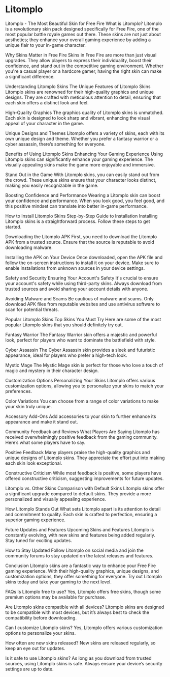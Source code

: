 # Litomplo
Litomplo - The Most Beautiful Skin for Free Fire
What is Litomplo?
Litomplo is a revolutionary skin pack designed specifically for Free Fire, one of the most popular battle royale games out there. These skins are not just about aesthetics; they enhance your overall gaming experience by adding a unique flair to your in-game character.

Why Skins Matter in Free Fire
Skins in Free Fire are more than just visual upgrades. They allow players to express their individuality, boost their confidence, and stand out in the competitive gaming environment. Whether you're a casual player or a hardcore gamer, having the right skin can make a significant difference.

Understanding Litomplo Skins
The Unique Features of Litomplo Skins
Litomplo skins are renowned for their high-quality graphics and unique designs. They are crafted with meticulous attention to detail, ensuring that each skin offers a distinct look and feel.

High-Quality Graphics
The graphics quality of Litomplo skins is unmatched. Each skin is designed to look sharp and vibrant, enhancing the visual appeal of your character in the game.

Unique Designs and Themes
Litomplo offers a variety of skins, each with its own unique design and theme. Whether you prefer a fantasy warrior or a cyber assassin, there’s something for everyone.

Benefits of Using Litomplo Skins
Enhancing Your Gaming Experience
Using Litomplo skins can significantly enhance your gaming experience. The visually appealing skins make the game more enjoyable and immersive.

Stand Out in the Game
With Litomplo skins, you can easily stand out from the crowd. These unique skins ensure that your character looks distinct, making you easily recognizable in the game.

Boosting Confidence and Performance
Wearing a Litomplo skin can boost your confidence and performance. When you look good, you feel good, and this positive mindset can translate into better in-game performance.

How to Install Litomplo Skins
Step-by-Step Guide to Installation
Installing Litomplo skins is a straightforward process. Follow these steps to get started.

Downloading the Litomplo APK
First, you need to download the Litomplo APK from a trusted source. Ensure that the source is reputable to avoid downloading malware.

Installing the APK on Your Device
Once downloaded, open the APK file and follow the on-screen instructions to install it on your device. Make sure to enable installations from unknown sources in your device settings.

Safety and Security
Ensuring Your Account's Safety
It's crucial to ensure your account's safety while using third-party skins. Always download from trusted sources and avoid sharing your account details with anyone.

Avoiding Malware and Scams
Be cautious of malware and scams. Only download APK files from reputable websites and use antivirus software to scan for potential threats.

Popular Litomplo Skins
Top Skins You Must Try
Here are some of the most popular Litomplo skins that you should definitely try out.

Fantasy Warrior
The Fantasy Warrior skin offers a majestic and powerful look, perfect for players who want to dominate the battlefield with style.

Cyber Assassin
The Cyber Assassin skin provides a sleek and futuristic appearance, ideal for players who prefer a high-tech look.

Mystic Mage
The Mystic Mage skin is perfect for those who love a touch of magic and mystery in their character design.

Customization Options
Personalizing Your Skins
Litomplo offers various customization options, allowing you to personalize your skins to match your preferences.

Color Variations
You can choose from a range of color variations to make your skin truly unique.

Accessory Add-Ons
Add accessories to your skin to further enhance its appearance and make it stand out.

Community Feedback and Reviews
What Players Are Saying
Litomplo has received overwhelmingly positive feedback from the gaming community. Here’s what some players have to say.

Positive Feedback
Many players praise the high-quality graphics and unique designs of Litomplo skins. They appreciate the effort put into making each skin look exceptional.

Constructive Criticism
While most feedback is positive, some players have offered constructive criticism, suggesting improvements for future updates.

Litomplo vs. Other Skins
Comparison with Default Skins
Litomplo skins offer a significant upgrade compared to default skins. They provide a more personalized and visually appealing experience.

How Litomplo Stands Out
What sets Litomplo apart is its attention to detail and commitment to quality. Each skin is crafted to perfection, ensuring a superior gaming experience.

Future Updates and Features
Upcoming Skins and Features
Litomplo is constantly evolving, with new skins and features being added regularly. Stay tuned for exciting updates.

How to Stay Updated
Follow Litomplo on social media and join the community forums to stay updated on the latest releases and features.

Conclusion
Litomplo skins are a fantastic way to enhance your Free Fire gaming experience. With their high-quality graphics, unique designs, and customization options, they offer something for everyone. Try out Litomplo skins today and take your gaming to the next level.

FAQs
Is Litomplo free to use?
Yes, Litomplo offers free skins, though some premium options may be available for purchase.

Are Litomplo skins compatible with all devices?
Litomplo skins are designed to be compatible with most devices, but it’s always best to check the compatibility before downloading.

Can I customize Litomplo skins?
Yes, Litomplo offers various customization options to personalize your skins.

How often are new skins released?
New skins are released regularly, so keep an eye out for updates.

Is it safe to use Litomplo skins?
As long as you download from trusted sources, using Litomplo skins is safe. Always ensure your device’s security settings are up to date.

